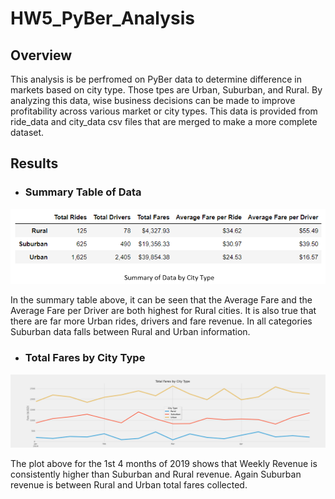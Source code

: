 # HW5_PyBer_Analysis

## Overview

This analysis is be perfromed on PyBer data to determine difference in markets based on city type.  Those tpes are Urban, Suburban, and Rural.  By analyzing this data, wise business decisions can be made to improve profitability across various market or city types.  This data is provided from ride_data and city_data csv files that are merged to make a more complete dataset. 

## Results

* ### Summary Table of Data 

![](https://github.com/ethiry99/HW5_PyBer_Analysis/blob/main/Resources/Images/Summary%20Table%20of%20Data.png)

In the summary table above, it can be seen that the Average Fare and the Average Fare per Driver are both highest for Rural cities.  It is also true that there are far more Urban rides, drivers and fare revenue.  In all categories Suburban data falls between Rural and Urban information.

* ### Total Fares by City Type

![](https://github.com/ethiry99/HW5_PyBer_Analysis/blob/main/analysis/PyBer_fare_summary.png)

The plot above for the 1st 4 months of 2019 shows that Weekly Revenue is consistently higher than Suburban and Rural revenue.  Again Suburban revenue is between Rural and Urban total fares collected.




 
 
